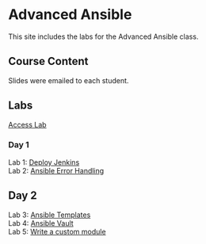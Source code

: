 # Advanced Ansible

This site includes the labs for the Advanced Ansible class.    


## Course Content   
Slides were emailed to each student. 

## Labs   
[Access Lab](labs/access_lab/)   

### Day 1      
Lab 1: [Deploy Jenkins](labs/jenkins-basics/)   
Lab 2: [Ansible Error Handling](labs/error-handling/)     

## Day 2   
Lab 3: [Ansible Templates](labs/templates/)   
Lab 4: [Ansible Vault](labs/ansible-vault/)   
Lab 5: [Write a custom module](labs/gh_module/)   
